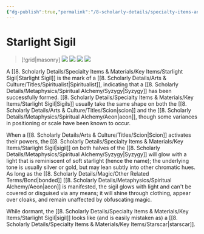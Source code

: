 ```yaml
---
{"dg-publish":true,"permalink":"/8-scholarly-details/specialty-items-and-materials/key-items/starlight-sigil/","noteIcon":""}
---
```


# Starlight Sigil

>[!grid|masonry]
>![](https://i.imgur.com/eVp4arH.png)
>![](https://i.imgur.com/FVffEgp.png)
>![](https://i.imgur.com/SIMoB5h.png)
>![](https://i.imgur.com/OB1usnD.png)

A [[8. Scholarly Details/Specialty Items & Materials/Key Items/Starlight Sigil\|Starlight Sigil]] is the mark of a [[8. Scholarly Details/Arts & Culture/Titles/Spiritualist\|Spiritualist]], indicating that a [[8. Scholarly Details/Metaphysics/Spiritual Alchemy/Syzygy\|Syzygy]] has been successfully formed. [[8. Scholarly Details/Specialty Items & Materials/Key Items/Starlight Sigil\|Sigils]] usually take the same shape on both the [[8. Scholarly Details/Arts & Culture/Titles/Scion\|scion]] and the [[8. Scholarly Details/Metaphysics/Spiritual Alchemy/Aeon\|aeon]], though some variances in positioning or scale have been known to occur. 

When a [[8. Scholarly Details/Arts & Culture/Titles/Scion\|Scion]] activates their powers, the [[8. Scholarly Details/Specialty Items & Materials/Key Items/Starlight Sigil\|sigil]] on both halves of the [[8. Scholarly Details/Metaphysics/Spiritual Alchemy/Syzygy\|Syzygy]] will glow with a light that is reminiscent of soft starlight (hence the name); the underlying tone is usually silver or gold, but may lean subtly into other chromatic hues. As long as the [[8. Scholarly Details/Magic/Other Related Terms/Bond\|bonded]] [[8. Scholarly Details/Metaphysics/Spiritual Alchemy/Aeon\|aeon]] is manifested, the sigil glows with light and can't be covered or disguised via any means; it will shine through clothing, appear over cloaks, and remain unaffected by obfuscating magic.

While dormant, the [[8. Scholarly Details/Specialty Items & Materials/Key Items/Starlight Sigil\|sigil]] looks like (and is easily mistaken as) a [[8. Scholarly Details/Specialty Items & Materials/Key Items/Starscar\|starscar]].